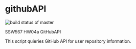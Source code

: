 # githubAPI
![build status of master](https://app.circleci.com/pipelines/github/Pranav100198/githubAPI?branch=circleci-project-setup)

SSW567 
HW04a
GitHubAPI

This script quieries GitHub API for user repository information.
